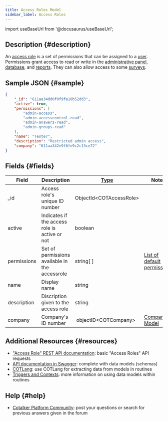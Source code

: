 ```yaml
---
title: Access Roles Model
sidebar_label: Access Roles
---
```

import useBaseUrl from '@docusaurus/useBaseUrl';



## Description {#description}
An [access role](/docs/documentation/admin/admin_accessrole) is a set of permissions that can be assigned to a [user](/docs/documentation/admin/users).
Permissions grant access to read or write in the [administrative panel](/docs/documentation/admin/admin_overview), [database](/docs/documentation/client/database), and [reports](/docs/documentation/client/reports). They can also allow access to some [surveys](/docs/documentation/admin/survey/survey_overview).

## Sample JSON {#sample}

```json
{
    "_id": "611aa34dd0f0f9fa10b52dd3",
    "active": true,
    "permissions": [
        "admin-access",
        "admin-accesscontrol-read",
        "admin-answers-read",
        "admin-groups-read"
    ],
    "name": "Tester",
    "description": "Restricted admin access",
    "company": "611aa342e9f6fe9c2c13ce72"
}
```

## Fields {#fields}

| Field | Description | [Type](/docs/documentation/models/overview_model#data-types) | Notes |
| ----  | -------- | ---- | ---- |
| _id | Access role's unique ID number | ObjectId<COTAccessRole\> | |
| active | Indicates if the access role is active or not | boolean | |
| permissions | Set of permissions available in the accessrole | string[ ] | [List of default permissions](/docs/documentation/admin/admin_accessrole#default-permissions)
| name  | Display name | string | |
| description | Discription given to the access role | string | |
| company | Company's ID number | objectID<COTCompany\> | [Company Model](/docs/documentation/models/model_company) |


## Additional Resources {#resources}

- ["Access Role" REST API documentation](/docs/documentation/api/users/accessroles): basic "Access Roles" API requests
- [API documentation in Swagger](https://www.cotalker.com/swagger/core/?key=woubtjf4olr0t4zgutuwn6scbcm6hd3qh1cgl5obmohpbm3mfublnwcvv67lodgjvd3h86s9ppshtvmf95gepsqh6nizq9liu7f): complete with data models (schemas)
- [COTLang](/docs/documentation/automation/admin_cotlang): use COTLang for extracting data from models in routines
- [Triggers and Contexts](/docs/documentation/automation/triggers_and_contexts): more information on using data models within routines

## Help {#help}

- [Cotalker Platform Community](https://github.com/Cotalker/documentation/discussions): post your questions or search for previous answers given in the forum